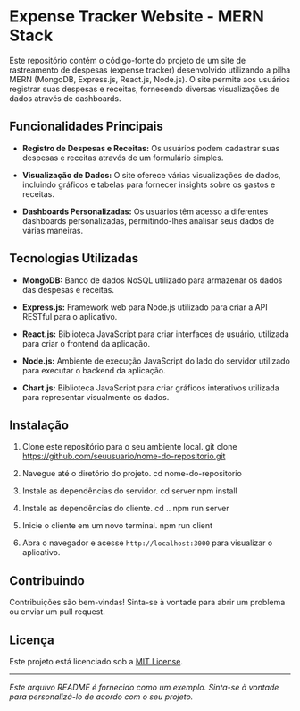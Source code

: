 # Expense Tracker Website - MERN Stack

Este repositório contém o código-fonte do projeto de um site de rastreamento de despesas (expense tracker) desenvolvido utilizando a pilha MERN (MongoDB, Express.js, React.js, Node.js). O site permite aos usuários registrar suas despesas e receitas, fornecendo diversas visualizações de dados através de dashboards.

## Funcionalidades Principais

- **Registro de Despesas e Receitas:** Os usuários podem cadastrar suas despesas e receitas através de um formulário simples.

- **Visualização de Dados:** O site oferece várias visualizações de dados, incluindo gráficos e tabelas para fornecer insights sobre os gastos e receitas.

- **Dashboards Personalizadas:** Os usuários têm acesso a diferentes dashboards personalizadas, permitindo-lhes analisar seus dados de várias maneiras.

## Tecnologias Utilizadas

- **MongoDB:** Banco de dados NoSQL utilizado para armazenar os dados das despesas e receitas.

- **Express.js:** Framework web para Node.js utilizado para criar a API RESTful para o aplicativo.

- **React.js:** Biblioteca JavaScript para criar interfaces de usuário, utilizada para criar o frontend da aplicação.

- **Node.js:** Ambiente de execução JavaScript do lado do servidor utilizado para executar o backend da aplicação.

- **Chart.js:** Biblioteca JavaScript para criar gráficos interativos utilizada para representar visualmente os dados.

## Instalação

1. Clone este repositório para o seu ambiente local.
git clone https://github.com/seuusuario/nome-do-repositorio.git


2. Navegue até o diretório do projeto.
cd nome-do-repositorio


3. Instale as dependências do servidor.
cd server
npm install


5. Instale as dependências do cliente.
cd ..
npm run server


6. Inicie o cliente em um novo terminal.
npm run client


7. Abra o navegador e acesse `http://localhost:3000` para visualizar o aplicativo.

## Contribuindo

Contribuições são bem-vindas! Sinta-se à vontade para abrir um problema ou enviar um pull request.

## Licença

Este projeto está licenciado sob a [MIT License](LICENSE).

---

*Este arquivo README é fornecido como um exemplo. Sinta-se à vontade para personalizá-lo de acordo com o seu projeto.*
